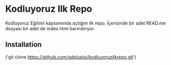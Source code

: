 # Kodluyoruz Ilk Repo
Kodluyoruz Eğitimi kapsamında açtığım ilk repo. İçerisinde bir adet READ.me dosyası bir adet de index.html barındırıyor.
## Installation
('git clone https://github.com/gdolupisi/kodluyoruzilkrepo.git')
